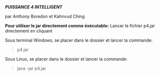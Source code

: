 ***PUISSANCE 4 INTELLIGENT***

par Anthony Boredon et Kahnvud Ching

**Pour utiliser le jar directement comme éxécutable:**
Lancer le fichier p4.jar directement en cliquant

Sous terminal Windows, se placer dans le dossier et lancer la commande:
> p4.jar

Sous Linux, se placer dans le dossier et lancer la commande:
> java -jar p4.jar

